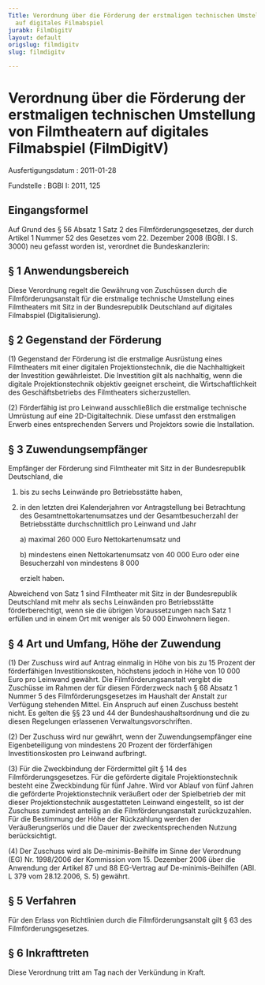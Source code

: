 ```yaml
---
Title: Verordnung über die Förderung der erstmaligen technischen Umstellung von Filmtheatern
  auf digitales Filmabspiel
jurabk: FilmDigitV
layout: default
origslug: filmdigitv
slug: filmdigitv

---
```


# Verordnung über die Förderung der erstmaligen technischen Umstellung von Filmtheatern auf digitales Filmabspiel (FilmDigitV)

Ausfertigungsdatum
:   2011-01-28

Fundstelle
:   BGBl I: 2011, 125

## Eingangsformel

Auf Grund des § 56 Absatz 1 Satz 2 des Filmförderungsgesetzes, der
durch Artikel 1 Nummer 52 des Gesetzes vom 22. Dezember 2008 (BGBl. I
S. 3000) neu gefasst worden ist, verordnet die Bundeskanzlerin:

## § 1 Anwendungsbereich

Diese Verordnung regelt die Gewährung von Zuschüssen durch die
Filmförderungsanstalt für die erstmalige technische Umstellung eines
Filmtheaters mit Sitz in der Bundesrepublik Deutschland auf digitales
Filmabspiel (Digitalisierung).

## § 2 Gegenstand der Förderung

(1) Gegenstand der Förderung ist die erstmalige Ausrüstung eines
Filmtheaters mit einer digitalen Projektionstechnik, die die
Nachhaltigkeit der Investition gewährleistet. Die Investition gilt als
nachhaltig, wenn die digitale Projektionstechnik objektiv geeignet
erscheint, die Wirtschaftlichkeit des Geschäftsbetriebs des
Filmtheaters sicherzustellen.

(2) Förderfähig ist pro Leinwand ausschließlich die erstmalige
technische Umrüstung auf eine 2D-Digitaltechnik. Diese umfasst den
erstmaligen Erwerb eines entsprechenden Servers und Projektors sowie
die Installation.

## § 3 Zuwendungsempfänger

Empfänger der Förderung sind Filmtheater mit Sitz in der
Bundesrepublik Deutschland, die

1.  bis zu sechs Leinwände pro Betriebsstätte haben,


2.  in den letzten drei Kalenderjahren vor Antragstellung bei Betrachtung
    des Gesamtnettokartenumsatzes und der Gesamtbesucherzahl der
    Betriebsstätte durchschnittlich pro Leinwand und Jahr

    a)  maximal 260 000 Euro Nettokartenumsatz und


    b)  mindestens einen Nettokartenumsatz von 40 000 Euro oder eine
        Besucherzahl von mindestens
        8 000



    erzielt haben.



Abweichend von Satz 1 sind Filmtheater mit Sitz in der Bundesrepublik
Deutschland mit mehr als sechs Leinwänden pro Betriebsstätte
förderberechtigt, wenn sie die übrigen Voraussetzungen nach Satz 1
erfüllen und in einem Ort mit weniger als 50 000 Einwohnern liegen.

## § 4 Art und Umfang, Höhe der Zuwendung

(1) Der Zuschuss wird auf Antrag einmalig in Höhe von bis zu 15
Prozent der förderfähigen Investitionskosten, höchstens jedoch in Höhe
von 10 000 Euro pro Leinwand gewährt. Die Filmförderungsanstalt
vergibt die Zuschüsse im Rahmen der für diesen Förderzweck nach § 68
Absatz 1 Nummer 5 des Filmförderungsgesetzes im Haushalt der Anstalt
zur Verfügung stehenden Mittel. Ein Anspruch auf einen Zuschuss
besteht nicht. Es gelten die §§ 23 und 44 der Bundeshaushaltsordnung
und die zu diesen Regelungen erlassenen Verwaltungsvorschriften.

(2) Der Zuschuss wird nur gewährt, wenn der Zuwendungsempfänger eine
Eigenbeteiligung von mindestens 20 Prozent der förderfähigen
Investitionskosten pro Leinwand aufbringt.

(3) Für die Zweckbindung der Fördermittel gilt § 14 des
Filmförderungsgesetzes. Für die geförderte digitale Projektionstechnik
besteht eine Zweckbindung für fünf Jahre. Wird vor Ablauf von fünf
Jahren die geförderte Projektionstechnik veräußert oder der
Spielbetrieb der mit dieser Projektionstechnik ausgestatteten Leinwand
eingestellt, so ist der Zuschuss zumindest anteilig an die
Filmförderungsanstalt zurückzuzahlen. Für die Bestimmung der Höhe der
Rückzahlung werden der Veräußerungserlös und die Dauer der
zweckentsprechenden Nutzung berücksichtigt.

(4) Der Zuschuss wird als De-minimis-Beihilfe im Sinne der Verordnung
(EG) Nr. 1998/2006 der Kommission vom 15. Dezember 2006 über die
Anwendung der Artikel 87 und 88 EG-Vertrag auf De-minimis-Beihilfen
(ABl. L 379 vom 28.12.2006, S. 5) gewährt.

## § 5 Verfahren

Für den Erlass von Richtlinien durch die Filmförderungsanstalt gilt §
63 des Filmförderungsgesetzes.

## § 6 Inkrafttreten

Diese Verordnung tritt am Tag nach der Verkündung in Kraft.

